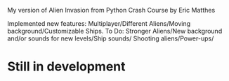 My version of Alien Invasion from Python Crash Course by Eric Matthes

Implemented new features: Multiplayer/Different Aliens/Moving background/Customizable Ships.
To Do: Stronger Aliens/New background and/or sounds for new levels/Ship sounds/ Shooting aliens/Power-ups/

# Still in development
